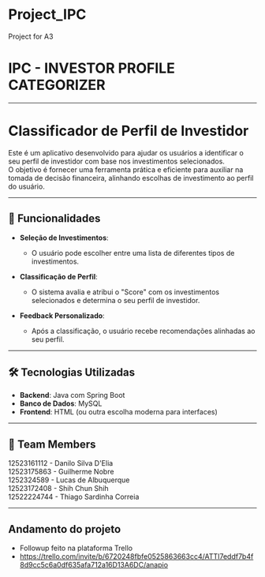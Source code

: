 # Project_IPC
Project for A3
# IPC - INVESTOR PROFILE CATEGORIZER 

---

# Classificador de Perfil de Investidor

Este é um aplicativo desenvolvido para ajudar os usuários a identificar o seu perfil de investidor com base nos investimentos selecionados.  
O objetivo é fornecer uma ferramenta prática e eficiente para auxiliar na tomada de decisão financeira, alinhando escolhas de investimento ao perfil do usuário.

---

## 🚀 Funcionalidades

- **Seleção de Investimentos**: 
  - O usuário pode escolher entre uma lista de diferentes tipos de investimentos.
  
- **Classificação de Perfil**: 
  - O sistema avalia e atribui o "Score" com os investimentos selecionados e determina o seu perfil de investidor.

- **Feedback Personalizado**:
  - Após a classificação, o usuário recebe recomendações alinhadas ao seu perfil.

---

## 🛠️ Tecnologias Utilizadas

- **Backend**: Java com Spring Boot
- **Banco de Dados**: MySQL
- **Frontend**: HTML (ou outra escolha moderna para interfaces)

---

## 👥 Team Members

12523161112 - Danilo Silva D'Elia  
12523175863 - Guilherme Nobre  
1252324589 - Lucas de Albuquerque  
12523172408 - Shih Chun Shih  
12522224744 - Thiago Sardinha Correia  

---

## Andamento do projeto

- Followup feito na plataforma Trello  
- https://trello.com/invite/b/6720248fbfe0525863663cc4/ATTI7eddf7b4f8d9cc5c6a0df635afa712a16D13A6DC/anapio
